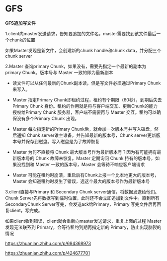 # GFS



**GFS追加写文件**

1.client向master发送请求，告知要追加的文件名，master需要找到该文件最后一个chunk的位置

如果Master发现是新文件，会创建新的chunk handle和chunk data，并分配三个chunk server

2.Master 查询primary Chunk，如果没有，需要先指定一个最新的副本为primary Chunk。版本号与 Master 一致的即为最新副本

- 读文件可以从任何最新的Chunk副本读，但是写文件必须通过Primary Chunk来写入。

- Master 指定Primary Chunk即租约过程，租约有个期限（60秒），到期后失去Primary Chunk 身份。租约的作用就是将与客户端交互、更新Chunk的能力授权给Primary Chunk 服务器，客户端不需要再与 Master 交互。租约可以确保没有多个Primary Chunk 出现。

- Master 每次指定新的Primary Chunk后，就会加一次版本号并写入磁盘，然后通知 Chunk server谁主谁备，并告知最新的版本号，Chunk server更新版本号并保存到磁盘。写入磁盘是为了故障恢复

- Master 为何不直接将 Chunk 最大版本号作为最新版本号？因为有可能拥有最新版本号的 Chunk 故障未恢复。Master 定期询问 Chunk 持有的版本号，如果没找到和 Master 一致的版本号，Master 会等待不响应客户端请求

- Master 可能在租约时崩溃，重启后有Chunk上报一个比本地更大的版本号，Master 会知道租约时发生了错误，选这个最大的版本号作为最新版本号

3.client直接与Primary 和 Secondary Chunk server通信，将数据发送给他们。Chunk Server先将数据写到临时位置，此时还不会立即追加到文件中。直到所有 SecondaryChunk Server写完，会发送ack给Primary，Primary 写完文件后再回复client，写完成。

如果client收到错误，client就会重新向master发送请求，重复上面的过程
Master 发现无法联系到 Primary，会等待租约到期再指定新的 Primary，防止出现脑裂的情况

https://zhuanlan.zhihu.com/p/694368973

https://zhuanlan.zhihu.com/p/424677701